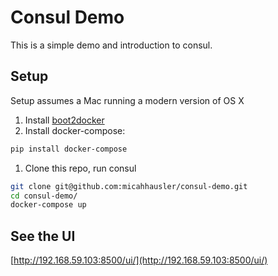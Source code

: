 # Consul Demo
This is a simple demo and introduction to consul.

## Setup
Setup assumes a Mac running a modern version of OS X

1. Install [boot2docker](http://boot2docker.io)
1. Install docker-compose:
```bash
pip install docker-compose
```
1. Clone this repo, run consul
```bash
git clone git@github.com:micahhausler/consul-demo.git
cd consul-demo/
docker-compose up
```

## See the UI
[http://192.168.59.103:8500/ui/](http://192.168.59.103:8500/ui/)
